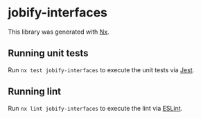 # jobify-interfaces

This library was generated with [Nx](https://nx.dev).

## Running unit tests

Run `nx test jobify-interfaces` to execute the unit tests via [Jest](https://jestjs.io).

## Running lint

Run `nx lint jobify-interfaces` to execute the lint via [ESLint](https://eslint.org/).

